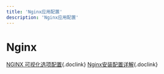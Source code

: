 ```yaml
---
title: 'Nginx应用配置'
description: 'Nginx应用配置'
---
```


# Nginx


[NGINX 可视化选项配置](https://www.digitalocean.com/community/tools/nginx?global.app.lang=zhCN){.doclink}
[Nginx安装配置详解](https://mp.weixin.qq.com/s/Cd9T_nhAtJ8hI6waEzZiEg){.doclink}

